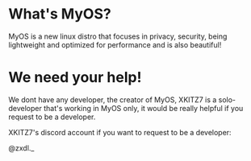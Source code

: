 # What's MyOS?
MyOS is a new linux distro that focuses in privacy, security, being lightweight and optimized for performance and is also beautiful!

# We need your help!

We dont have any developer, the creator of MyOS, XKITZ7 is a solo-developer that's working in MyOS only, it would be really helpful if you request to be a developer.

XKITZ7's discord account if you want to request to be a developer:

@zxdl._